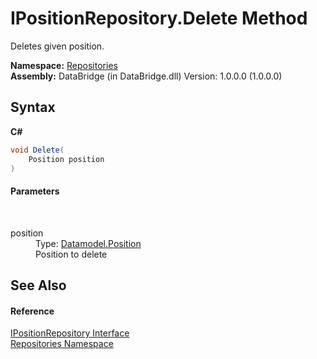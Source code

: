 # IPositionRepository.Delete Method 
 

Deletes given position.

**Namespace:**&nbsp;<a href="e0edd2e7-f86c-850a-35e3-670eb5412ec9">Repositories</a><br />**Assembly:**&nbsp;DataBridge (in DataBridge.dll) Version: 1.0.0.0 (1.0.0.0)

## Syntax

**C#**<br />
``` C#
void Delete(
	Position position
)
```


#### Parameters
&nbsp;<dl><dt>position</dt><dd>Type: <a href="ededcdcd-3dcf-e8df-8419-0febda6b6b89">Datamodel.Position</a><br />Position to delete</dd></dl>

## See Also


#### Reference
<a href="31130781-bc05-95f3-01f1-1a5d9ae3f834">IPositionRepository Interface</a><br /><a href="e0edd2e7-f86c-850a-35e3-670eb5412ec9">Repositories Namespace</a><br />